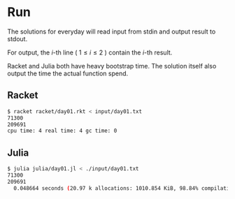 # Run

The solutions for everyday will read input from stdin and output result to stdout.

For output, the $i$-th line ( $1≤i≤2$ ) contain the $i$-th result.

Racket and Julia both have heavy bootstrap time. The solution itself also output the time
the actual function spend.

## Racket

```bash
$ racket racket/day01.rkt < input/day01.txt
71300
209691
cpu time: 4 real time: 4 gc time: 0
```

## Julia

```bash
$ julia julia/day01.jl < ./input/day01.txt
71300
209691
  0.048664 seconds (20.97 k allocations: 1010.854 KiB, 98.84% compilation time)
```

